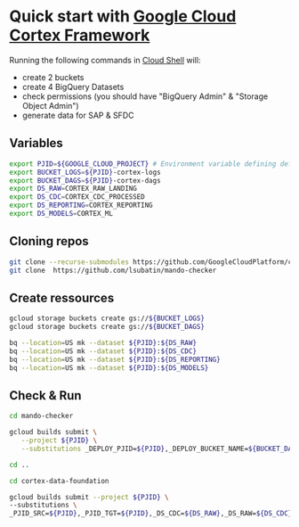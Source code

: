 # Quick start with [Google Cloud Cortex Framework](https://github.com/GoogleCloudPlatform/cortex-data-foundation)


Running the following commands in [Cloud Shell](https://cloud.google.com/shell) will:
- create 2 buckets
- create 4 BigQuery Datasets
- check permissions (you should have "BigQuery Admin" & "Storage Object Admin")
- generate data for SAP & SFDC

## Variables

```sh
export PJID=${GOOGLE_CLOUD_PROJECT} # Environment variable defining default project
export BUCKET_LOGS=${PJID}-cortex-logs
export BUCKET_DAGS=${PJID}-cortex-dags
export DS_RAW=CORTEX_RAW_LANDING
export DS_CDC=CORTEX_CDC_PROCESSED
export DS_REPORTING=CORTEX_REPORTING
export DS_MODELS=CORTEX_ML
```

## Cloning repos

```sh
git clone --recurse-submodules https://github.com/GoogleCloudPlatform/cortex-data-foundation
git clone  https://github.com/lsubatin/mando-checker
```

## Create ressources

```sh
gcloud storage buckets create gs://${BUCKET_LOGS}
gcloud storage buckets create gs://${BUCKET_DAGS}

bq --location=US mk --dataset ${PJID}:${DS_RAW}
bq --location=US mk --dataset ${PJID}:${DS_CDC}
bq --location=US mk --dataset ${PJID}:${DS_REPORTING}
bq --location=US mk --dataset ${PJID}:${DS_MODELS}
```


## Check & Run

```sh
cd mando-checker

gcloud builds submit \
   --project ${PJID} \
   --substitutions _DEPLOY_PJID=${PJID},_DEPLOY_BUCKET_NAME=${BUCKET_DAGS},_LOG_BUCKET_NAME=${BUCKET_LOGS} .

cd ..

cd cortex-data-foundation

gcloud builds submit --project ${PJID} \
--substitutions \
_PJID_SRC=${PJID},_PJID_TGT=${PJID},_DS_CDC=${DS_RAW},_DS_RAW=${DS_CDC},_DS_REPORTING=${DS_REPORTING},_DS_MODELS=${DS_MODELS},_GCS_BUCKET=${BUCKET_LOGS},_TGT_BUCKET=${BUCKET_DAGS},_TEST_DATA=true,_DEPLOY_CDC=true,_GEN_EXT=true
```


